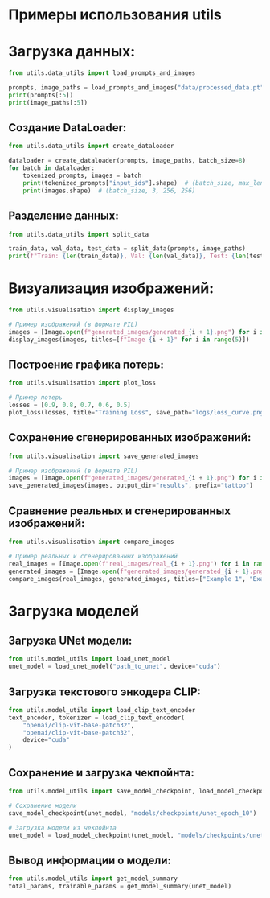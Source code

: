 # Примеры использования utils
# Загрузка данных:
```python
from utils.data_utils import load_prompts_and_images

prompts, image_paths = load_prompts_and_images("data/processed_data.pt")
print(prompts[:5])
print(image_paths[:5])
```

## Создание DataLoader:
```python
from utils.data_utils import create_dataloader

dataloader = create_dataloader(prompts, image_paths, batch_size=8)
for batch in dataloader:
    tokenized_prompts, images = batch
    print(tokenized_prompts["input_ids"].shape)  # (batch_size, max_length)
    print(images.shape)  # (batch_size, 3, 256, 256)
```

## Разделение данных:
```python
from utils.data_utils import split_data

train_data, val_data, test_data = split_data(prompts, image_paths)
print(f"Train: {len(train_data)}, Val: {len(val_data)}, Test: {len(test_data)}")
```


# Визуализация изображений:
```python
from utils.visualisation import display_images

# Пример изображений (в формате PIL)
images = [Image.open(f"generated_images/generated_{i + 1}.png") for i in range(5)]
display_images(images, titles=[f"Image {i + 1}" for i in range(5)])
```
## Построение графика потерь:
```python
from utils.visualisation import plot_loss

# Пример потерь
losses = [0.9, 0.8, 0.7, 0.6, 0.5]
plot_loss(losses, title="Training Loss", save_path="logs/loss_curve.png")
```
## Сохранение сгенерированных изображений:
```python
from utils.visualisation import save_generated_images

# Пример изображений (в формате PIL)
images = [Image.open(f"generated_images/generated_{i + 1}.png") for i in range(5)]
save_generated_images(images, output_dir="results", prefix="tattoo")
```

## Сравнение реальных и сгенерированных изображений:
```python
from utils.visualisation import compare_images

# Пример реальных и сгенерированных изображений
real_images = [Image.open(f"real_images/real_{i + 1}.png") for i in range(3)]
generated_images = [Image.open(f"generated_images/generated_{i + 1}.png") for i in range(3)]
compare_images(real_images, generated_images, titles=["Example 1", "Example 2", "Example 3"])
```

# Загрузка моделей
## Загрузка UNet модели:
```python
from utils.model_utils import load_unet_model
unet_model = load_unet_model("path_to_unet", device="cuda")
```

## Загрузка текстового энкодера CLIP:
```python
from utils.model_utils import load_clip_text_encoder
text_encoder, tokenizer = load_clip_text_encoder(
    "openai/clip-vit-base-patch32", 
    "openai/clip-vit-base-patch32", 
    device="cuda"
)
```

## Сохранение и загрузка чекпойнта:
```python
from utils.model_utils import save_model_checkpoint, load_model_checkpoint

# Сохранение модели
save_model_checkpoint(unet_model, "models/checkpoints/unet_epoch_10")

# Загрузка модели из чекпойнта
unet_model = load_model_checkpoint(unet_model, "models/checkpoints/unet_epoch_10/pytorch_model.bin")
```


## Вывод информации о модели:
```python
from utils.model_utils import get_model_summary
total_params, trainable_params = get_model_summary(unet_model)
```